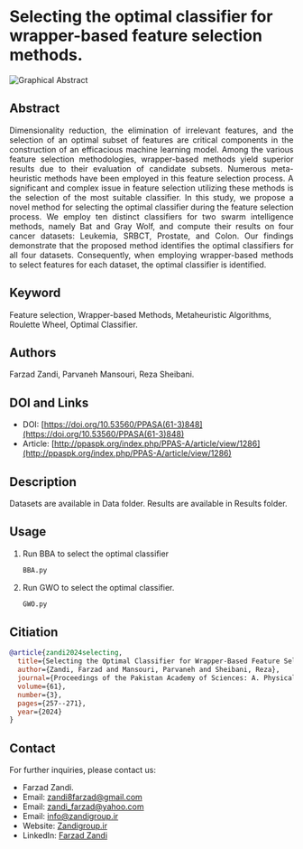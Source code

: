 # Selecting the optimal classifier for wrapper-based feature selection methods.
![Graphical Abstract](https://github.com/Farzad-Zandi/Selecting-the-optimal-classifier-for-wrapper-based-feature-selection-methods./blob/main/Graphical%20Abstract.png)
## Abstract
<p align="justify">
Dimensionality reduction, the elimination of irrelevant features, and the selection of an optimal subset of features are critical components in the construction of an efficacious machine learning model. Among the various feature selection methodologies, wrapper-based methods yield superior results due to their evaluation of candidate subsets. Numerous meta-heuristic methods have been employed in this feature selection process. A significant and complex issue in feature selection utilizing these methods is the selection of the most suitable classifier. In this study, we propose a novel method for selecting the optimal classifier during the feature selection process. We employ ten distinct classifiers for two swarm intelligence methods, namely Bat and Gray Wolf, and compute their results on four cancer datasets: Leukemia, SRBCT, Prostate, and Colon. Our findings demonstrate that the proposed method identifies the optimal classifiers for all four datasets. Consequently, when employing wrapper-based methods to select features for each dataset, the optimal classifier is identified.
</p>
   
## Keyword
Feature selection, Wrapper-based Methods, Metaheuristic Algorithms, Roulette Wheel, Optimal Classifier.
## Authors
Farzad Zandi, Parvaneh Mansouri, Reza Sheibani.
## DOI and Links
- DOI: [https://doi.org/10.53560/PPASA(61-3)848](https://doi.org/10.53560/PPASA(61-3)848)
- Article: [http://ppaspk.org/index.php/PPAS-A/article/view/1286](http://ppaspk.org/index.php/PPAS-A/article/view/1286)
## Description
Datasets are available in Data folder.
Results are available in Results folder.
## Usage
1. Run BBA to select the optimal classifier
   ```sh
   BBA.py
2. Run GWO to select the optimal classifier.
   ```sh
   GWO.py
## Citiation
```bibtex
@article{zandi2024selecting,
  title={Selecting the Optimal Classifier for Wrapper-Based Feature Selection Methods},
  author={Zandi, Farzad and Mansouri, Parvaneh and Sheibani, Reza},
  journal={Proceedings of the Pakistan Academy of Sciences: A. Physical and Computational Sciences},
  volume={61},
  number={3},
  pages={257--271},
  year={2024}
}
```
## Contact
For further inquiries, please contact us:
- Farzad Zandi.
- Email: [zandi8farzad@gmail.com](zandi8farzad@gmail.com)
- Email: [zandi_farzad@yahoo.com](zandi_farzad@yahoo.com)
- Email: [info@zandigroup.ir](info@zandigroup.ir)
- Website: [Zandigroup.ir](https://zandigroup.ir)
- LinkedIn: [Farzad Zandi](https://www.linkedin.com/in/farzad-zandi-86a37326a/)

